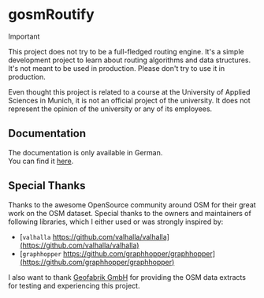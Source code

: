 # gosmRoutify

> [!IMPORTANT]
> This project does not try to be a full-fledged routing engine.
> It's a simple development project to learn about routing algorithms and data structures. \
> It's not meant to be used in production. Please don't try to use it in production.
> 
> Even thought this project is related to a course at the University of Applied Sciences in Munich,
> it is not an official project of the university. It does not represent the opinion of the university
> or any of its employees.

## Documentation

The documentation is only available in German. \
You can find it [here]().

## Special Thanks

Thanks to the awesome OpenSource community around OSM for their great work on the OSM dataset.
Special thanks to the owners and maintainers of following libraries, which I either used or was strongly inspired by:

- [`valhalla` https://github.com/valhalla/valhalla](https://github.com/valhalla/valhalla)
- [`graphhopper` https://github.com/graphhopper/graphhopper](https://github.com/graphhopper/graphhopper)

I also want to thank [Geofabrik GmbH](https://www.geofabrik.de/) for providing the OSM data extracts for testing and experiencing this project.